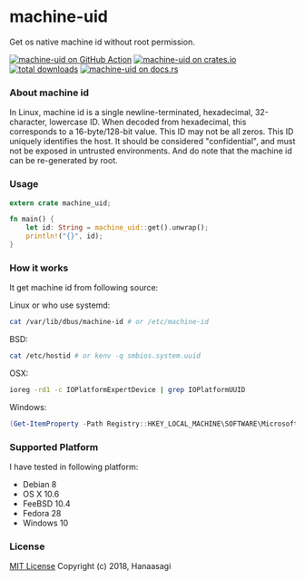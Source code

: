 # machine-uid

Get os native machine id without root permission.

[![machine-uid on GitHub Action][action-image]][action]
[![machine-uid on crates.io][cratesio-image]][cratesio]
[![total downloads][downloads-image]][cratesio]
[![machine-uid on docs.rs][docsrs-image]][docsrs]

[action-image]: https://github.com/Hanaasagi/machine-uid/actions/workflows/rust.yml/badge.svg
[action]: https://github.com/Hanaasagi/machine-uid/actions/workflows/rust.yml
[cratesio-image]: https://img.shields.io/crates/v/machine-uid.svg
[downloads-image]: https://img.shields.io/crates/d/machine-uid
[cratesio]: https://crates.io/crates/machine-uid
[docsrs-image]: https://docs.rs/machine-uid/badge.svg
[docsrs]: https://docs.rs/machine-uid

### About machine id

In Linux, machine id is a single newline-terminated, hexadecimal, 32-character, lowercase ID. When decoded from hexadecimal, this corresponds to a 16-byte/128-bit value. This ID may not be all zeros. This ID uniquely identifies the host. It should be considered "confidential", and must not be exposed in untrusted environments. And do note that the machine id can be re-generated by root.

### Usage

```Rust
extern crate machine_uid;

fn main() {
    let id: String = machine_uid::get().unwrap();
    println!("{}", id);
}

```

### How it works

It get machine id from following source:

Linux or who use systemd:

```Bash
cat /var/lib/dbus/machine-id # or /etc/machine-id
```

BSD:

```Bash
cat /etc/hostid # or kenv -q smbios.system.uuid
```

OSX:

```Bash
ioreg -rd1 -c IOPlatformExpertDevice | grep IOPlatformUUID
```

Windows:

```powershell
(Get-ItemProperty -Path Registry::HKEY_LOCAL_MACHINE\SOFTWARE\Microsoft\Cryptography).MachineGuid
```

### Supported Platform

I have tested in following platform:

- Debian 8
- OS X 10.6
- FeeBSD 10.4
- Fedora 28
- Windows 10

### License

[MIT License](https://github.com/Hanaasagi/machine-id/blob/master/LICENSE) Copyright (c) 2018, Hanaasagi
